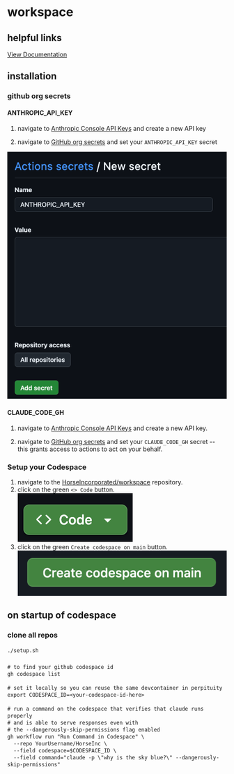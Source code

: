 # workspace

## helpful links

[View Documentation](https://publish.obsidian.md/horseincorporated/workspace)

## installation

### github org secrets

#### ANTHROPIC_API_KEY

1. navigate to [Anthropic Console API Keys](https://console.anthropic.com/settings/keys) and create a new API key

2. navigate to [GitHub org secrets](https://github.com/organizations/HorseIncorporated/settings/secrets/actions) and set your `ANTHROPIC_API_KEY` secret

![alt text](<Arc _2025-03-30 at 03.16.19.png>)

#### CLAUDE_CODE_GH

1. navigate to [Anthropic Console API Keys](https://console.anthropic.com/settings/keys) and create a new API key.

2. navigate to [GitHub org secrets](https://github.com/organizations/HorseIncorporated/settings/secrets/actions) and set your `CLAUDE_CODE_GH` secret -- this grants access to actions to act on your behalf.

### Setup your Codespace

1. navigate to the [HorseIncorporated/workspace](https://github.com/HorseIncorporated/workspace) repository.
2. click on the green `<> Code` button. ![alt text](<Arc _2025-03-30 at 03.06.56@2x.png>)
3. click on the green `Create codespace on main` button. ![alt text](<Arc _2025-03-30 at 03.07.38@2x.png>)

## on startup of codespace

### clone all repos

```shell
./setup.sh
```

###

```shell
# to find your github codespace id
gh codespace list

# set it locally so you can reuse the same devcontainer in perpituity
export CODESPACE_ID=<your-codespace-id-here>

# run a command on the codespace that verifies that claude runs properly
# and is able to serve responses even with
# the --dangerously-skip-permissions flag enabled
gh workflow run "Run Command in Codespace" \
  --repo YourUsername/HorseInc \
  --field codespace=$CODESPACE_ID \
  --field command="claude -p \"why is the sky blue?\" --dangerously-skip-permissions"
```
